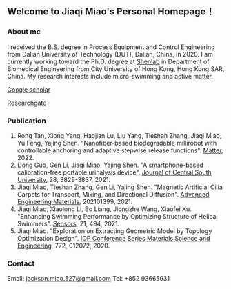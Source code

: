 ## Welcome to Jiaqi Miao's Personal Homepage！

### About me

I received the B.S. degree in Process Equipment and Control Engineering from Dalian University of Technology (DUT), Dalian, China, in 2020. I am currently working toward the Ph.D. degree at [Shenlab](http://www.shenlab.info) in Department of Biomedical Engineering from City University of Hong Kong, Hong Kong SAR, China. My research interests include micro-swimming and active matter. 

[Google scholar](https://scholar.google.com/citations?user=ZKslHWsAAAAJ&hl=en&oi=ao)

[Researchgate](https://www.researchgate.net/profile/Jiaqi-Miao-3)

### Publication

1. Rong Tan, Xiong Yang, Haojian Lu, Liu Yang, Tieshan Zhang, Jiaqi Miao, Yu Feng, Yajing Shen. "Nanofiber-based biodegradable millirobot with controllable anchoring and adaptive stepwise release functions". [Matter](https://www.sciencedirect.com/science/article/abs/pii/S2590238522000510?via%3Dihub), 2022. 
2. Dong Guo, Gen Li, Jiaqi Miao, Yajing Shen. "A smartphone-based calibration-free portable urinalysis device". [Journal of Central South University](https://link.springer.com/article/10.1007/s11771-021-4883-7), 28, 3829-3837, 2021.
3. Jiaqi Miao, Tieshan Zhang, Gen Li, Yajing Shen. "Magnetic Artificial Cilia Carpets for Transport, Mixing, and Directional Diffusion". [Advanced Engineering Materials](https://onlinelibrary.wiley.com/doi/10.1002/adem.202101399), 202101399, 2021.
4. Jiaqi Miao, Xiaolong Li, Bo Liang, Jiongzhe Wang, Xiaofei Xu. "Enhancing Swimming Performance by Optimizing Structure of Helical Swimmers". [Sensors](https://www.mdpi.com/1424-8220/21/2/494), 21, 494, 2021. 
5. Jiaqi Miao. "Exploration on Extracting Geometric Model by Topology Optimization Design". [IOP Conference Series Materials Science and Engineering](https://iopscience.iop.org/article/10.1088/1757-899X/772/1/012072), 772, 012072, 2020. 

### Contact

Email: jackson.miao.527@gmail.com
Tel: +852 93665931

